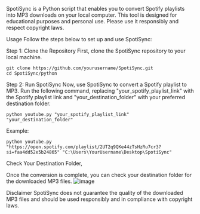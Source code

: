 SpotiSync is a Python script that enables you to convert Spotify playlists into MP3 downloads on your local computer. This tool is designed for educational purposes and personal use. Please use it responsibly and respect copyright laws.

Usage
Follow the steps below to set up and use SpotiSync:

Step 1: Clone the Repository
First, clone the SpotiSync repository to your local machine.

```
git clone https://github.com/yourusername/SpotiSync.git
cd SpotiSync/python
```
Step 2: Run SpotiSync
Now, use SpotiSync to convert a Spotify playlist to MP3. Run the following command, replacing "your_spotify_playlist_link" with the Spotify playlist link and "your_destination_folder" with your preferred destination folder.

```
python youtube.py "your_spotify_playlist_link" "your_destination_folder"
```

Example:
```
python youtube.py "https://open.spotify.com/playlist/2UT2q9QKe44zTsHzRu7cr3?si=faa4dd52e5b24865" "C:\Users\YourUsername\Desktop\SpotiSync"
```

Check Your Destination Folder,

Once the conversion is complete, you can check your destination folder for the downloaded MP3 files.
![image](https://github.com/Adithya4720/SpotiSync-Playlist-to-MP3-Downloader/assets/116452077/00aad7a8-22a7-43e9-b946-e9bcf6e11313)

Disclaimer
SpotiSync does not guarantee the quality of the downloaded MP3 files and should be used responsibly and in compliance with copyright laws.

